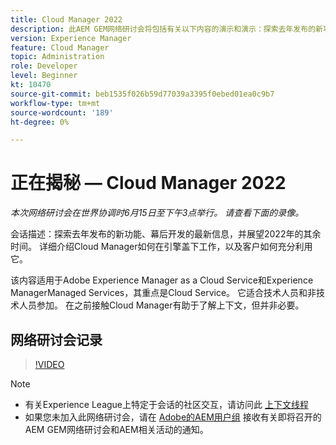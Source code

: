 ```yaml
---
title: Cloud Manager 2022
description: 此AEM GEM网络研讨会将包括有关以下内容的演示和演示：探索去年发布的新功能，更新幕后……（描述应介于60到160个字符之间）
version: Experience Manager
feature: Cloud Manager
topic: Administration
role: Developer
level: Beginner
kt: 10470
source-git-commit: beb1535f026b59d77039a3395f0ebed01ea0c9b7
workflow-type: tm+mt
source-wordcount: '189'
ht-degree: 0%

---
```



# 正在揭秘 — Cloud Manager 2022

*本次网络研讨会在世界协调时6月15日至下午3点举行。 请查看下面的录像。*

会话描述：探索去年发布的新功能、幕后开发的最新信息，并展望2022年的其余时间。 详细介绍Cloud Manager如何在引擎盖下工作，以及客户如何充分利用它。  

该内容适用于Adobe Experience Manager as a Cloud Service和Experience ManagerManaged Services，其重点是Cloud Service。 它适合技术人员和非技术人员参加。 在之前接触Cloud Manager有助于了解上下文，但并非必要。

## 网络研讨会记录

>[!VIDEO](https://video.tv.adobe.com/v/343876)

>[!NOTE]
>
>* 有关Experience League上特定于会话的社区交互，请访问此 [上下文线程](https://adobe.ly/3O0rdzd)
>* 如果您未加入此网络研讨会，请在 [Adobe的AEM用户组](https://aem-augs.adobe.com/) 接收有关即将召开的AEM GEM网络研讨会和AEM相关活动的通知。

